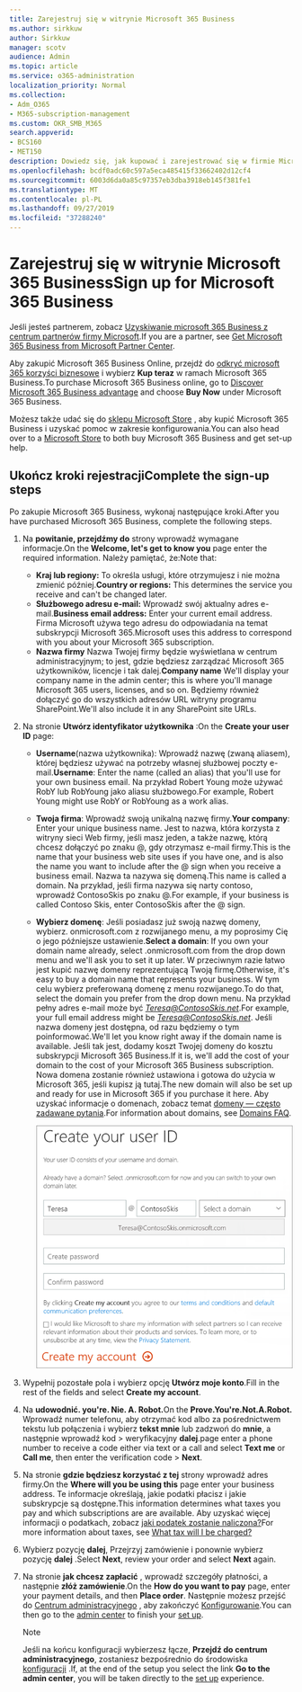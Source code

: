 ```yaml
---
title: Zarejestruj się w witrynie Microsoft 365 Business
ms.author: sirkkuw
author: Sirkkuw
manager: scotv
audience: Admin
ms.topic: article
ms.service: o365-administration
localization_priority: Normal
ms.collection:
- Adm_O365
- M365-subscription-management
ms.custom: OKR_SMB_M365
search.appverid:
- BCS160
- MET150
description: Dowiedz się, jak kupować i zarejestrować się w firmie Microsoft 365 Business.
ms.openlocfilehash: bcdf0adc60c597a5eca485415f33662402d12cf4
ms.sourcegitcommit: 6003d6da0a85c97357eb3dba3918eb145f381fe1
ms.translationtype: MT
ms.contentlocale: pl-PL
ms.lasthandoff: 09/27/2019
ms.locfileid: "37288240"
---
```

# <a name="sign-up-for-microsoft-365-business"></a><span data-ttu-id="92506-103">Zarejestruj się w witrynie Microsoft 365 Business</span><span class="sxs-lookup"><span data-stu-id="92506-103">Sign up for Microsoft 365 Business</span></span>

<span data-ttu-id="92506-104">Jeśli jesteś partnerem, zobacz [Uzyskiwanie microsoft 365 Business z centrum partnerów firmy Microsoft](get-microsoft-365-business.md#get-microsoft-365-business-from-microsoft-partner-center).</span><span class="sxs-lookup"><span data-stu-id="92506-104">If you are a partner, see [Get Microsoft 365 Business from Microsoft Partner Center](get-microsoft-365-business.md#get-microsoft-365-business-from-microsoft-partner-center).</span></span>

<span data-ttu-id="92506-105">Aby zakupić Microsoft 365 Business Online, przejdź do [odkryć microsoft 365 korzyści biznesowe](https://www.microsoft.com/microsoft-365/business#pmg-cmp-desktop) i wybierz **Kup teraz** w ramach Microsoft 365 Business.</span><span class="sxs-lookup"><span data-stu-id="92506-105">To purchase Microsoft 365 Business online, go to [Discover Microsoft 365 Business advantage](https://www.microsoft.com/microsoft-365/business#pmg-cmp-desktop) and choose **Buy Now** under Microsoft 365 Business.</span></span>

<span data-ttu-id="92506-106">Możesz także udać się do [sklepu Microsoft Store](https://www.microsoft.com/en-us/store/locations/find-a-store?icid=en-us_UF_FAS) , aby kupić Microsoft 365 Business i uzyskać pomoc w zakresie konfigurowania.</span><span class="sxs-lookup"><span data-stu-id="92506-106">You can also head over to a [Microsoft Store](https://www.microsoft.com/en-us/store/locations/find-a-store?icid=en-us_UF_FAS) to both buy Microsoft 365 Business and get set-up help.</span></span>

## <a name="complete-the-sign-up-steps"></a><span data-ttu-id="92506-107">Ukończ kroki rejestracji</span><span class="sxs-lookup"><span data-stu-id="92506-107">Complete the sign-up steps</span></span>

<span data-ttu-id="92506-108">Po zakupie Microsoft 365 Business, wykonaj następujące kroki.</span><span class="sxs-lookup"><span data-stu-id="92506-108">After you have purchased Microsoft 365 Business, complete the following steps.</span></span>

1. <span data-ttu-id="92506-109">Na **powitanie, przejdźmy do** strony wprowadź wymagane informacje.</span><span class="sxs-lookup"><span data-stu-id="92506-109">On the **Welcome, let's get to know you** page enter the required information.</span></span> <span data-ttu-id="92506-110">Należy pamiętać, że:</span><span class="sxs-lookup"><span data-stu-id="92506-110">Note that:</span></span>
 
    -  <span data-ttu-id="92506-111">**Kraj lub regiony:** To określa usługi, które otrzymujesz i nie można zmienić później.</span><span class="sxs-lookup"><span data-stu-id="92506-111">**Country or regions:** This determines the service you receive and can't be changed later.</span></span>
    - <span data-ttu-id="92506-112">**Służbowego adresu e-mail:** Wprowadź swój aktualny adres e-mail.</span><span class="sxs-lookup"><span data-stu-id="92506-112">**Business email address:** Enter your current email address.</span></span> <span data-ttu-id="92506-113">Firma Microsoft używa tego adresu do odpowiadania na temat subskrypcji Microsoft 365.</span><span class="sxs-lookup"><span data-stu-id="92506-113">Microsoft uses this address to correspond with you about your Microsoft 365 subscription.</span></span>
    - <span data-ttu-id="92506-114">**Nazwa firmy** Nazwa Twojej firmy będzie wyświetlana w centrum administracyjnym; to jest, gdzie będziesz zarządzać Microsoft 365 użytkowników, licencje i tak dalej.</span><span class="sxs-lookup"><span data-stu-id="92506-114">**Company name** We'll display your company name in the admin center; this is where you'll manage Microsoft 365 users, licenses, and so on.</span></span> <span data-ttu-id="92506-115">Będziemy również dołączyć go do wszystkich adresów URL witryny programu SharePoint.</span><span class="sxs-lookup"><span data-stu-id="92506-115">We'll also include it in any SharePoint site URLs.</span></span>

2. <span data-ttu-id="92506-116">Na stronie **Utwórz identyfikator użytkownika** :</span><span class="sxs-lookup"><span data-stu-id="92506-116">On the **Create your user ID** page:</span></span>

    - <span data-ttu-id="92506-117">**Username**(nazwa użytkownika): Wprowadź nazwę (zwaną aliasem), której będziesz używać na potrzeby własnej służbowej poczty e-mail.</span><span class="sxs-lookup"><span data-stu-id="92506-117">**Username**: Enter the name (called an alias) that you'll use for your own business email.</span></span> <span data-ttu-id="92506-118">Na przykład Robert Young może używać RobY lub RobYoung jako aliasu służbowego.</span><span class="sxs-lookup"><span data-stu-id="92506-118">For example, Robert Young might use RobY or RobYoung as a work alias.</span></span>
    - <span data-ttu-id="92506-119">**Twoja firma**: Wprowadź swoją unikalną nazwę firmy.</span><span class="sxs-lookup"><span data-stu-id="92506-119">**Your company**: Enter your unique business name.</span></span> <span data-ttu-id="92506-120">Jest to nazwa, która korzysta z witryny sieci Web firmy, jeśli masz jeden, a także nazwę, którą chcesz dołączyć po znaku @, gdy otrzymasz e-mail firmy.</span><span class="sxs-lookup"><span data-stu-id="92506-120">This is the name that your business web site uses if you have one, and is also the name you want to include after the @ sign when you receive a business email.</span></span> <span data-ttu-id="92506-121">Nazwa ta nazywa się domeną.</span><span class="sxs-lookup"><span data-stu-id="92506-121">This name is called a domain.</span></span> <span data-ttu-id="92506-122">Na przykład, jeśli firma nazywa się narty contoso, wprowadź ContosoSkis po znaku @.</span><span class="sxs-lookup"><span data-stu-id="92506-122">For example, if your business is called Contoso Skis, enter ContosoSkis after the @ sign.</span></span>
    - <span data-ttu-id="92506-123">**Wybierz domenę**: Jeśli posiadasz już swoją nazwę domeny, wybierz. onmicrosoft.com z rozwijanego menu, a my poprosimy Cię o jego późniejsze ustawienie.</span><span class="sxs-lookup"><span data-stu-id="92506-123">**Select a domain**: If you own your domain name already, select .onmicrosoft.com from the drop down menu and we'll ask you to set it up later.</span></span> <span data-ttu-id="92506-124">W przeciwnym razie łatwo jest kupić nazwę domeny reprezentującą Twoją firmę.</span><span class="sxs-lookup"><span data-stu-id="92506-124">Otherwise, it's easy to buy a domain name that represents your business.</span></span> <span data-ttu-id="92506-125">W tym celu wybierz preferowaną domenę z menu rozwijanego.</span><span class="sxs-lookup"><span data-stu-id="92506-125">To do that, select the domain you prefer from the drop down menu.</span></span> <span data-ttu-id="92506-126">Na przykład pełny adres e-mail może być *Teresa@ContosoSkis.net*.</span><span class="sxs-lookup"><span data-stu-id="92506-126">For example, your full email address might be *Teresa@ContosoSkis.net*.</span></span> <span data-ttu-id="92506-127">Jeśli nazwa domeny jest dostępna, od razu będziemy o tym poinformować.</span><span class="sxs-lookup"><span data-stu-id="92506-127">We'll let you know right away if the domain name is available.</span></span> <span data-ttu-id="92506-128">Jeśli tak jest, dodamy koszt Twojej domeny do kosztu subskrypcji Microsoft 365 Business.</span><span class="sxs-lookup"><span data-stu-id="92506-128">If it is, we'll add the cost of your domain to the cost of your Microsoft 365 Business subscription.</span></span> <span data-ttu-id="92506-129">Nowa domena zostanie również ustawiona i gotowa do użycia w Microsoft 365, jeśli kupisz ją tutaj.</span><span class="sxs-lookup"><span data-stu-id="92506-129">The new domain will also be set up and ready for use in Microsoft 365 if you purchase it here.</span></span> <span data-ttu-id="92506-130">Aby uzyskać informacje o domenach, zobacz temat [domeny — często zadawane pytania](https://docs.microsoft.com/office365/admin/setup/domains-faq).</span><span class="sxs-lookup"><span data-stu-id="92506-130">For information about domains, see [Domains FAQ](https://docs.microsoft.com/office365/admin/setup/domains-faq).</span></span>
    
        ![Zrzut ekranu Utwórz stronę z identyfikatorem użytkownika.](media/signinuserid.png)

3. <span data-ttu-id="92506-132">Wypełnij pozostałe pola i wybierz opcję **Utwórz moje konto**.</span><span class="sxs-lookup"><span data-stu-id="92506-132">Fill in the rest of the fields and select **Create my account**.</span></span>
4. <span data-ttu-id="92506-133">Na **udowodnić. you're. Nie. A. Robot.**</span><span class="sxs-lookup"><span data-stu-id="92506-133">On the **Prove.You're.Not.A.Robot.**</span></span> <span data-ttu-id="92506-134">Wprowadź numer telefonu, aby otrzymać kod albo za pośrednictwem tekstu lub połączenia i wybierz **tekst mnie** lub zadzwoń do **mnie**, a następnie wprowadź kod \> weryfikacyjny **dalej**.</span><span class="sxs-lookup"><span data-stu-id="92506-134">page enter a phone number to receive a code either via text or a call and select **Text me** or **Call me**, then enter the verification code \> **Next**.</span></span>
5. <span data-ttu-id="92506-135">Na stronie **gdzie będziesz korzystać z tej** strony wprowadź adres firmy.</span><span class="sxs-lookup"><span data-stu-id="92506-135">On the **Where will you be using this** page enter your business address.</span></span> <span data-ttu-id="92506-136">Te informacje określają, jakie podatki płacisz i jakie subskrypcje są dostępne.</span><span class="sxs-lookup"><span data-stu-id="92506-136">This information determines what taxes you pay and which subscriptions are are available.</span></span> <span data-ttu-id="92506-137">Aby uzyskać więcej informacji o podatkach, zobacz [jaki podatek zostanie naliczona?](https://docs.microsoft.com/office365/admin/subscriptions-and-billing/what-tax-will-i-be-charged?view=o365-worldwide)</span><span class="sxs-lookup"><span data-stu-id="92506-137">For more information about taxes, see [What tax will I be charged?](https://docs.microsoft.com/office365/admin/subscriptions-and-billing/what-tax-will-i-be-charged?view=o365-worldwide)</span></span> 
1. <span data-ttu-id="92506-138">Wybierz pozycję **dalej**, Przejrzyj zamówienie i ponownie wybierz pozycję **dalej** .</span><span class="sxs-lookup"><span data-stu-id="92506-138">Select **Next**, review your order and select **Next** again.</span></span>
1. <span data-ttu-id="92506-139">Na stronie **jak chcesz zapłacić** , wprowadź szczegóły płatności, a następnie **złóż zamówienie**.</span><span class="sxs-lookup"><span data-stu-id="92506-139">On the **How do you want to pay** page, enter your payment details, and then **Place order**.</span></span>
    <span data-ttu-id="92506-140">Następnie możesz przejść do [Centrum administracyjnego](https://docs.microsoft.com/en-us/office365/admin/subscriptions-and-billing/what-tax-will-i-be-charged?view=o365-worldwide) , aby zakończyć [Konfigurowanie](set-up.md).</span><span class="sxs-lookup"><span data-stu-id="92506-140">You can then go to the [admin center](https://docs.microsoft.com/en-us/office365/admin/subscriptions-and-billing/what-tax-will-i-be-charged?view=o365-worldwide) to finish your [set up](set-up.md).</span></span>

    > [!NOTE]
    > <span data-ttu-id="92506-141">Jeśli na końcu konfiguracji wybierzesz łącze, **Przejdź do centrum administracyjnego**, zostaniesz bezpośrednio do środowiska [konfiguracji](set-up.md) .</span><span class="sxs-lookup"><span data-stu-id="92506-141">If, at the end of the setup you select the link **Go to the admin center**, you will be taken directly to the [set up](set-up.md) experience.</span></span>